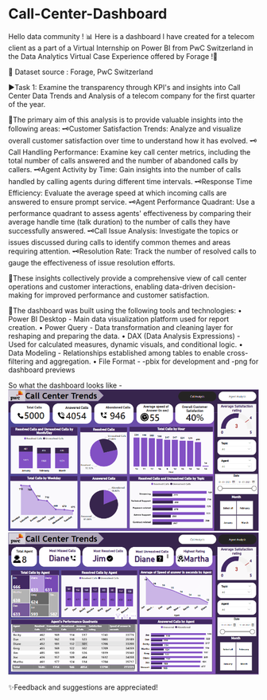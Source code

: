 # Call-Center-Dashboard
Hello data community !
📊 Here is a dashboard l have created for a telecom client as a part of a Virtual Internship on Power BI from PwC Switzerland in the Data Analytics Virtual Case Experience offered by Forage !🚀

🔗 Dataset source : Forage, PwC Switzerland

▶️Task 1: Examine the transparency through KPI's and insights into Call Center Data Trends and Analysis of a telecom company for the first quarter of the year.

💠The primary aim of this analysis is to provide valuable insights into the following areas:
🗝️Customer Satisfaction Trends: Analyze and visualize overall customer satisfaction over time to understand how it has evolved.
🗝️Call Handling Performance: Examine key call center metrics, including the total number of calls answered and the number of abandoned calls by callers.
🗝️Agent Activity by Time: Gain insights into the number of calls handled by calling agents during different time intervals.
🗝️Response Time Efficiency: Evaluate the average speed at which incoming calls are answered to ensure prompt service.
🗝️Agent Performance Quadrant: Use a performance quadrant to assess agents' effectiveness by comparing their average handle time (talk duration) to the number of calls they have successfully answered.
🗝️Call Issue Analysis: Investigate the topics or issues discussed during calls to identify common themes and areas requiring attention.
🗝️Resolution Rate: Track the number of resolved calls to gauge the effectiveness of issue resolution efforts.

📌These insights collectively provide a comprehensive view of call
center operations and customer interactions, enabling data-driven
decision-making for improved performance and customer satisfaction.

🔗The dashboard was built using the following tools and technologies:
• Power BI Desktop - Main data visualization platform used for report creation.
• Power Query - Data transformation and cleaning layer for reshaping and preparing the data.
• DAX (Data Analysis Expressions) - Used for calculated measures, dynamic visuals, and conditional logic.
• Data Modeling - Relationships established among tables to enable cross-filtering and aggregation.
• File Format - -pbix for development and -png for dashboard previews

So what the dashboard looks like -
![Dashboard Preview](https://github.com/SakshiSunilMore/Call-Center-Dashboard/blob/main/Call%20Analysis.png)
![Dashboard Preview](https://github.com/SakshiSunilMore/Call-Center-Dashboard/blob/main/Agent%20Analysis.png)

✨Feedback and suggestions are appreciated!
